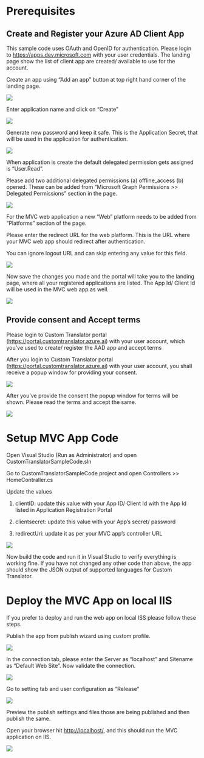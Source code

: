 Prerequisites
=============

Create and Register your Azure AD Client App
--------------------------------------------

This sample code uses OAuth and OpenID for authentication. Please login to
<https://apps.dev.microsoft.com> with your user credentials. The landing page
show the list of client app are created/ available to use for the account.

Create an app using “Add an app” button at top right hand corner of the landing
page.

![](media/a7247b6a16b3f4151e06661514e03c17.png)

Enter application name and click on “Create”

![](media/e90a645b51ab87c3be1002ea553beae1.png)

Generate new password and keep it safe. This is the Application Secret, that
will be used in the application for authentication.

![](media/7af76b36b33c6fb891f6b81a279876d5.png)

When application is create the default delegated permission gets assigned is
“User.Read”.

Please add two additional delegated permissions (a) offline_access (b) opened.
These can be added from “Microsoft Graph Permissions \>\> Delegated Permissions”
section in the page.

![](media/80019947a3cce059868f06af8c3ade64.png)

For the MVC web application a new “Web” platform needs to be added from
“Platforms” section of the page.

Please enter the redirect URL for the web platform. This is the URL where your
MVC web app should redirect after authentication.

You can ignore logout URL and can skip entering any value for this field.

![](media/569a20d01ecc065a7c7e2dda1d71c2f8.png)

Now save the changes you made and the portal will take you to the landing page,
where all your registered applications are listed. The App Id/ Client Id will be
used in the MVC web app as well.

![](media/b62f689c2a22aadc75c50be3f1e4e054.png)

Provide consent and Accept terms
--------------------------------

Please login to Custom Translator portal
(<https://portal.customtranslator.azure.ai>) with your user account, which
you’ve used to create/ register the AAD app and accept terms

After you login to Custom Translator portal
(<https://portal.customtranslator.azure.ai>) with your user account, you shall
receive a popup window for providing your consent.

![](media/6f80750d375a5554fe034a66aeb1d07b.png)

After you’ve provide the consent the popup window for terms will be shown.
Please read the terms and accept the same.

![](media/3b8c1ee4b297b3f9349b619ab42f7e04.png)

Setup MVC App Code
==================

Open Visual Studio (Run as Administrator) and open
CustomTranslatorSampleCode.sln

Go to CustomTranslatorSampleCode project and open Controllers \>\>
HomeContraller.cs

Update the values

1.  clientID: update this value with your App ID/ Client Id with the App Id
    listed in Application Registration Portal

2.  clientsecret: update this value with your App’s secret/ password

3.  redirectUri: update it as per your MVC app’s controller URL

![](media/d1458ea2a714990ad437a0a09cc89fbd.png)

Now build the code and run it in Visual Studio to verify everything is working
fine. If you have not changed any other code than above, the app should show the
JSON output of supported languages for Custom Translator.

Deploy the MVC App on local IIS
===============================

If you prefer to deploy and run the web app on local ISS please follow these
steps.

Publish the app from publish wizard using custom profile.

![](media/fb5278e8e901134ce7e25686304ab73d.png)

In the connection tab, please enter the Server as “localhost” and Sitename as
“Default Web Site”. Now validate the connection.

![](media/0765db8f92c8fd2dd21f1e24fd7ed5dc.png)

Go to setting tab and user configuration as “Release”

![](media/bdaac1af5aca5b5963c5939cd282fcbe.png)

Preview the publish settings and files those are being published and then
publish the same.

Open your browser hit <http://localhost/>, and this should run the MVC
application on IIS.

![](media/bea49e083166c2118f8f18de9a3a194e.png)
